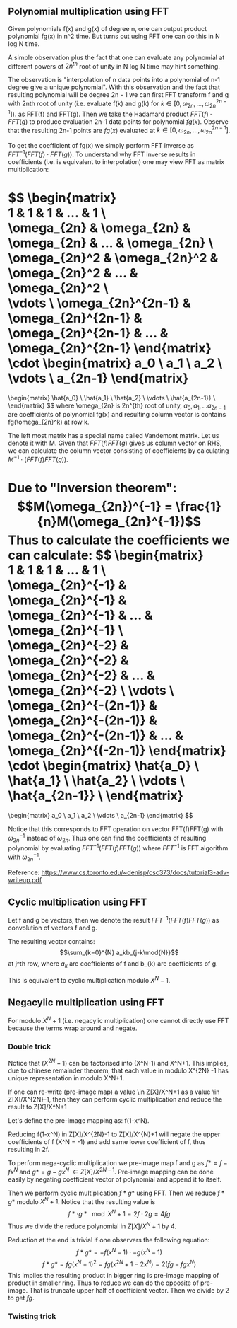 
## Polynomial multiplication using FFT

Given polynomials f(x) and g(x) of degree n, one can output product polynomial fg(x) in n^2 time. But turns out using FFT one can do this in N log N time. 

A simple observation plus the fact that one can evaluate any polynomial at different powers of $2n^{th}$ root of unity in N log N time may hint something. 

The observation is "interpolation of n data points into a polynomial of n-1 degree give a unique polynomial".  With this observation and the fact that resulting polynomial will be degree 2n - 1 we can first FFT transform f and g with 2nth root of unity (i.e. evaluate f(k) and g(k) for $k \in [0, \omega_{2n}, ..., \omega_{2n}^{2n-1}]$). as FFT(f) and FFT(g). Then we take the Hadamard product $FFT(f) \cdot FFT(g)$ to produce evaluation 2n-1 data points for polynomial $fg(x)$. Observe that the resulting 2n-1 points are $fg(x)$ evaluated at $k \in [0, \omega_{2n}, ..., \omega_{2n}^{2n-1}]$. 

To get the coefficient of fg(x) we simply perform FFT inverse as $FFT^{-1}(FFT(f) \cdot FFT(g))$. To understand why FFT inverse results in coefficients (i.e. is equivalent to interpolation) one may view FFT as matrix multiplication:

$$
\begin{matrix}  
1 & 1 & 1 & ... & 1 \\  
\omega_{2n} & \omega_{2n} & \omega_{2n} & ... & \omega_{2n} \\  
\omega_{2n}^2 & \omega_{2n}^2 & \omega_{2n}^2 & ... & \omega_{2n}^2 \\  
\vdots \\
\omega_{2n}^{2n-1} & \omega_{2n}^{2n-1} & \omega_{2n}^{2n-1} & ... & \omega_{2n}^{2n-1}
\end{matrix}
\cdot
\begin{matrix}
a_0 \\
a_1 \\
a_2 \\
\vdots \\
a_{2n-1}
\end{matrix}
=
\begin{matrix}
\hat{a_0} \\
\hat{a_1} \\
\hat{a_2} \\
\vdots \\
\hat{a_{2n-1}} \\
\end{matrix}
$$
where \omega_{2n} is 2n^{th} root of unity, $a_0, a_1,...a_{2n-1}$ are coefficients of polynomial fg(x) and resulting column vector is contains fg(\omega_{2n}^k) at row k.

The left most matrix has a special name called Vandemont matrix. Let us denote it with M. Given that $FFT(f) FFT(g)$ gives us column vector on RHS, we can calculate the column vector consisting of coefficients by calculating $M^{-1} \cdot (FFT(f) FFT(g))$. 

Due to "Inversion theorem":
$$M(\omega_{2n})^{-1} = \frac{1}{n}M(\omega_{2n}^{-1})$$
Thus to calculate the coefficients we can calculate: 
$$
\begin{matrix}  
1 & 1 & 1 & ... & 1 \\  
\omega_{2n}^{-1} & \omega_{2n}^{-1} & \omega_{2n}^{-1} & ... & \omega_{2n}^{-1} \\
\omega_{2n}^{-2} & \omega_{2n}^{-2} & \omega_{2n}^{-2} & ... & \omega_{2n}^{-2} \\
\vdots \\
\omega_{2n}^{-(2n-1)} & \omega_{2n}^{-(2n-1)} & \omega_{2n}^{-(2n-1)} & ... & \omega_{2n}^{(-2n-1)}
\end{matrix}
\cdot
\begin{matrix}
\hat{a_0} \\
\hat{a_1} \\
\hat{a_2} \\
\vdots \\
\hat{a_{2n-1}} \\
\end{matrix}
=
\begin{matrix}
a_0 \\
a_1 \\
a_2 \\
\vdots \\
a_{2n-1}
\end{matrix}
$$

Notice that this corresponds to FFT operation on vector FFT(f)FFT(g) with $\omega_{2n}^{-1}$ instead of $\omega_{2n}$. Thus one can find the coefficients of resulting polynomial by evaluating $FFT^{-1}(FFT(f)FFT(g))$ where $FFT^{-1}$ is FFT algorithm with $\omega_{2n}^{-1}$.

Reference: 
https://www.cs.toronto.edu/~denisp/csc373/docs/tutorial3-adv-writeup.pdf

## Cyclic multiplication using FFT

Let f and g be vectors, then we denote the result $FFT^{-1}(FFT(f)FFT(g))$ as convolution of vectors f and g. 

The resulting vector contains: 
$$\sum_{k=0}^{N} a_kb_{j-k\mod{N}}$$
at j^th row, where $a_k$ are coefficients of f and b_{k} are coefficients of g. 

This is equivalent to cyclic multiplication modulo $X^N - 1$.


## Negacylic multiplication using FFT

For modulo $X^N + 1$ (i.e. negacylic multiplication) one cannot directly use FFT because the terms wrap around and negate. 
### Double trick

Notice that $(X^{2N} - 1)$ can be factorised into (X^N-1) and X^N+1. This implies, due to chinese remainder theorem, that each value in modulo X^{2N} -1 has unique representation in modulo X^N+1. 

If one can re-write (pre-image map) a value \in Z[X]/X^N+1 as a value \in Z[X]/X^{2N}-1, then they can perform cyclic multiplication and reduce the result to Z[X]/X^N+1

Let's define the pre-image mapping as: f(1-x^N). 

Reducing f(1-x^N) in Z[X]/X^{2N}-1 to Z[X]/X^{N}+1 will negate the upper coefficients of f (X^N = -1) and add same lower coefficient of f, thus resulting in 2f. 

To perform nega-cyclic multiplication we pre-image map f and g as $f* = f - fx^N$ and $g* = g - gx^N$ $\in Z[X]/X^{2N-1}$. Pre-image mapping can be done easily by negating coefficient vector of polynomial and append it to itself. 

Then we perform cyclic multiplication $f*g*$ using FFT. Then we reduce $f*g*$ modulo $X^N+1$. Notice that the resulting value is
$$f* \cdot g* \mod X^N+1 = 2f \cdot 2g = 4fg$$
Thus we divide the reduce polynomial in $Z[X]/X^N+1$ by 4. 

Reduction at the end is trivial if one observers the following equation: 
$$f*g*= -f(x^N-1) \cdot -g(x^N-1)$$
$$f*g*= fg(x^N-1)^2 = fg(x^{2N} + 1 - 2x^N) = 2(fg - fgx^N)$$
This implies the resulting product in bigger ring is pre-image mapping of product in smaller ring. Thus  to reduce we can do the opposite of pre-image. That is truncate upper half of coefficient vector. Then we divide by 2 to get $fg$.

### Twisting trick



